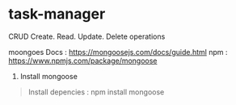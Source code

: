 # task-manager

<!-- Express based rest api  -->

CRUD Create. Read. Update. Delete operations


moongoes Docs : https://mongoosejs.com/docs/guide.html
npm : https://www.npmjs.com/package/mongoose

1. Install mongoose
    
> Install depencies : npm install mongoose
